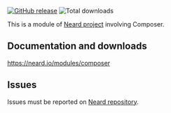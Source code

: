 [![GitHub release](https://img.shields.io/github/release/N6REJ/module-composer.svg?style=flat-square)](https://github.com/N6REJ/module-composer/releases/latest)
![Total downloads](https://img.shields.io/github/downloads/NREJ/module-composer/total.svg?style=flat-square)

This is a module of [Neard project](https://github.com/N6REJ/neard) involving Composer.

## Documentation and downloads

https://neard.io/modules/composer

## Issues

Issues must be reported on [Neard repository](https://github.com/N6REJ/neard/issues).

